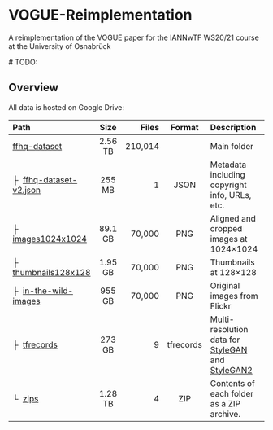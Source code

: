 # VOGUE-Reimplementation
A reimplementation of the VOGUE paper for the IANNwTF WS20/21 course at the University of Osnabrück


\# TODO: 

## Overview

All data is hosted on Google Drive:

| Path | Size | Files | Format | Description
| :--- | :--: | ----: | :----: | :----------
| [ffhq-dataset](https://drive.google.com/open?id=1u2xu7bSrWxrbUxk-dT-UvEJq8IjdmNTP) | 2.56 TB | 210,014 | | Main folder
| &boxvr;&nbsp; [ffhq-dataset-v2.json](https://drive.google.com/open?id=16N0RV4fHI6joBuKbQAoG34V_cQk7vxSA) | 255 MB | 1 | JSON | Metadata including copyright info, URLs, etc.
| &boxvr;&nbsp; [images1024x1024](https://drive.google.com/open?id=1tZUcXDBeOibC6jcMCtgRRz67pzrAHeHL) | 89.1 GB | 70,000 | PNG | Aligned and cropped images at 1024&times;1024
| &boxvr;&nbsp; [thumbnails128x128](https://drive.google.com/open?id=1tg-Ur7d4vk1T8Bn0pPpUSQPxlPGBlGfv) | 1.95 GB | 70,000 | PNG | Thumbnails at 128&times;128
| &boxvr;&nbsp; [in-the-wild-images](https://drive.google.com/open?id=1ZX7QOy6LZuTLTnsOtQk-kmKq2-69l5hu) | 955 GB | 70,000 | PNG | Original images from Flickr
| &boxvr;&nbsp; [tfrecords](https://drive.google.com/open?id=1LTBpJ0W_WLjqza3zdayligS8Dh1V1gA6) | 273 GB | 9 | tfrecords | Multi-resolution data for [StyleGAN](https://github.com/NVlabs/stylegan) and [StyleGAN2](https://github.com/NVlabs/stylegan2)
| &boxur;&nbsp; [zips](https://drive.google.com/open?id=1WocxvZ4GEZ1DI8dOz30aSj2zT6pkATYS) | 1.28 TB | 4 | ZIP | Contents of each folder as a ZIP archive.
